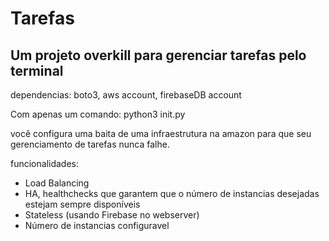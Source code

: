 # Tarefas
## Um projeto overkill para gerenciar tarefas pelo terminal

dependencias: boto3, aws account, firebaseDB account

Com apenas um comando: python3 init.py

você configura uma baita de uma infraestrutura na amazon para que seu gerenciamento de tarefas nunca falhe.

funcionalidades:
  - Load Balancing
  - HA, healthchecks que garantem que o número de instancias desejadas estejam sempre disponíveis
  - Stateless (usando Firebase no webserver)
  - Número de instancias configuravel
  


